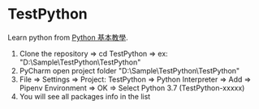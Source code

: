 # TestPython
Learn python from [Python 基本教學](https://clay-atlas.com/blog/2019/07/29/python-%e5%9f%ba%e6%9c%ac%e6%95%99%e5%ad%b8%e4%b8%80-%e4%b8%8b%e8%bc%89%e5%ae%89%e8%a3%9d%ef%bc%8c%e7%84%b6%e5%be%8c-hello-world/).

1. Clone the repository => cd TestPython => ex: "D:\Sample\TestPython\TestPython"
2. PyCharm open project folder "D:\Sample\TestPython\TestPython"
3. File => Settings => Project: TestPython => Python Interpreter => Add => Pipenv Environment => OK => Select Python 3.7 (TestPython-xxxxx)
4. You will see all packages info in the list
